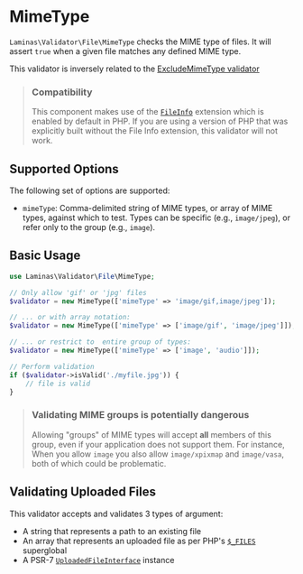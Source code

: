 # MimeType

`Laminas\Validator\File\MimeType` checks the MIME type of files. It will assert
`true` when a given file matches any defined MIME type.

This validator is inversely related to the
[ExcludeMimeType validator](exclude-mime-type.md)

> ### Compatibility
>
> This component makes use of the [`FileInfo`](https://www.php.net/manual/book.fileinfo.php) extension which is enabled by default in PHP.
> If you are using a version of PHP that was explicitly built without the File Info extension, this validator will not work. 

## Supported Options

The following set of options are supported:

- `mimeType`: Comma-delimited string of MIME types, or array of MIME types,
  against which to test. Types can be specific (e.g., `image/jpeg`), or refer
  only to the group (e.g., `image`).

## Basic Usage

```php
use Laminas\Validator\File\MimeType;

// Only allow 'gif' or 'jpg' files
$validator = new MimeType(['mimeType' => 'image/gif,image/jpeg']);

// ... or with array notation:
$validator = new MimeType(['mimeType' => ['image/gif', 'image/jpeg']]);

// ... or restrict to  entire group of types:
$validator = new MimeType(['mimeType' => ['image', 'audio']]);

// Perform validation
if ($validator->isValid('./myfile.jpg')) {
    // file is valid
}
```

> ### Validating MIME groups is potentially dangerous
>
> Allowing "groups" of MIME types will accept **all** members of this group, even
> if your application does not support them. For instance, When you allow
> `image` you also allow `image/xpixmap` and `image/vasa`, both of which could
> be problematic.

## Validating Uploaded Files

This validator accepts and validates 3 types of argument:

- A string that represents a path to an existing file
- An array that represents an uploaded file as per PHP's [`$_FILES`](https://www.php.net/manual/reserved.variables.files.php) superglobal
- A PSR-7 [`UploadedFileInterface`](https://www.php-fig.org/psr/psr-7/#36-psrhttpmessageuploadedfileinterface) instance
